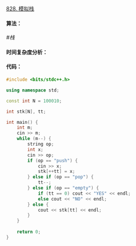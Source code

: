 [828. 模拟栈](https://www.acwing.com/problem/content/830/)

#### 算法：

*#栈*

#### 时间复杂度分析：



#### 代码：

```cpp
#include <bits/stdc++.h>

using namespace std;

const int N = 100010;

int stk[N], tt;

int main() {
    int m;
    cin >> m;
    while (m--) {
        string op;
        int x;
        cin >> op;
        if (op == "push") {
            cin >> x;
            stk[++tt] = x;
        } else if (op == "pop") {
            tt--;
        } else if (op == "empty") {
            if (tt == 0) cout << "YES" << endl;
            else cout << "NO" << endl;
        } else {
            cout << stk[tt] << endl;
        }
    }
    
    return 0;
}
```

